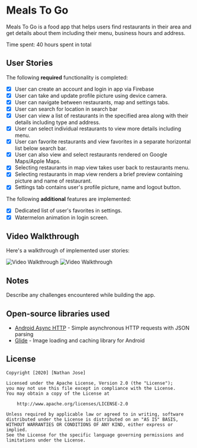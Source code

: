 # Meals To Go

Meals To Go is a food app that helps users find restaurants in their area and get details about them including their menu, business hours and address.

Time spent: 40 hours spent in total

## User Stories

The following **required** functionality is completed:

- [x] User can create an account and login in app via Firebase
- [x] User can take and update profile picture using device camera.
- [x] User can navigate between restaurants, map and settings tabs.
- [x] User can search for location in search bar
- [x] User can view a list of restaurants in the specified area along with their details including type and address.
- [x] User can select individual restaurants to view more details including menu.
- [x] User can favorite restaurants and view favorites in a separate horizontal list below search bar.
- [x] User can also view and select restaurants rendered on Google Maps/Apple Maps. 
- [x] Selecting restaurants in map view takes user back to restaurants menu.
- [x] Selecting restaurants in map view renders a brief preview containing picture and name of restaurant.
- [x] Settings tab contains user's profile picture, name and logout button.

The following **additional** features are implemented:

- [x] Dedicated list of user's favorites in settings.
- [x] Watermelon animation in login screen.

## Video Walkthrough

Here's a walkthrough of implemented user stories:

<img src='https://imgur.com/rAPoA2J' title='Video Walkthrough' width='' alt='Video Walkthrough' />

<img src='https://imgur.com/A124pgP' title='Video Walkthrough' width='' alt='Video Walkthrough' />


## Notes

Describe any challenges encountered while building the app.

## Open-source libraries used

- [Android Async HTTP](https://github.com/codepath/CPAsyncHttpClient) - Simple asynchronous HTTP requests with JSON parsing
- [Glide](https://github.com/bumptech/glide) - Image loading and caching library for Android

## License

    Copyright [2020] [Nathan Jose]

    Licensed under the Apache License, Version 2.0 (the "License");
    you may not use this file except in compliance with the License.
    You may obtain a copy of the License at

        http://www.apache.org/licenses/LICENSE-2.0

    Unless required by applicable law or agreed to in writing, software
    distributed under the License is distributed on an "AS IS" BASIS,
    WITHOUT WARRANTIES OR CONDITIONS OF ANY KIND, either express or implied.
    See the License for the specific language governing permissions and
    limitations under the License.
